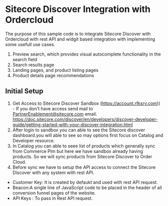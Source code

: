 # Sitecore Discover Integration with Ordercloud

The purpose of this sample code is to integrate Sitecore Discover with Ordercloud with rest API and widgit based integration with implementing some usefull use cases.

1. Preview search, which provides visual autocomplete functionality in the search field
2. Search results page
3. Landing pages, and product listing pages
4. Product details page recommendations

## Initial Setup
1. Get Access to Sitecore Discover Sandbox (https://account.rfksrv.com)) - If you don't have access send mail to PartnerEnablement@sitecore.com email. https://doc.sitecore.com/discover/en/developers/discover-developer-guide/getting-started-with-your-discover-integration.html
2. After login to sandbox you can able to see the Sitecore discover dashboard.you will able to see so may options first focus on Catalog and Developer resource.
3. In Catalog you can able to seee list of products which generally sync from Commerce PIm but here we have sandbox already having products. So we will sync products from Sitecore Discover to Order Cloud.
4. Before sync we have to setup the API access to connect the Sitecore Discover with any system with rest API.
 - Customer Key: It is created by defaukt and used with rest API request.
 - Beacon:A single line of JavaScript code to be placed in the header of all conversion funnel pages of the website.
 - API Keys : To pass in Rest API request.





